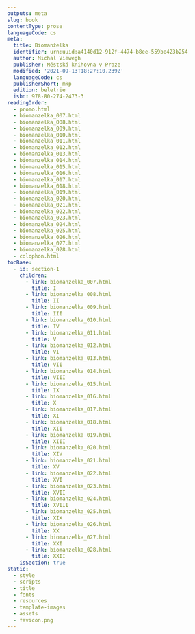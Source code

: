 ```yaml
---
outputs: meta
slug: book
contentType: prose
languageCode: cs
meta:
  title: Biomanželka
  identifier: urn:uuid:a4140d12-912f-4474-b8ee-559be423b254
  author: Michal Viewegh
  publisher: Městská knihovna v Praze
  modified: '2021-09-13T18:27:10.239Z'
  languageCode: cs
  publisherShort: mkp
  edition: beletrie
  isbn: 978-80-274-2473-3
readingOrder:
  - promo.html
  - biomanzelka_007.html
  - biomanzelka_008.html
  - biomanzelka_009.html
  - biomanzelka_010.html
  - biomanzelka_011.html
  - biomanzelka_012.html
  - biomanzelka_013.html
  - biomanzelka_014.html
  - biomanzelka_015.html
  - biomanzelka_016.html
  - biomanzelka_017.html
  - biomanzelka_018.html
  - biomanzelka_019.html
  - biomanzelka_020.html
  - biomanzelka_021.html
  - biomanzelka_022.html
  - biomanzelka_023.html
  - biomanzelka_024.html
  - biomanzelka_025.html
  - biomanzelka_026.html
  - biomanzelka_027.html
  - biomanzelka_028.html
  - colophon.html
tocBase:
  - id: section-1
    children:
      - link: biomanzelka_007.html
        title: I
      - link: biomanzelka_008.html
        title: II
      - link: biomanzelka_009.html
        title: III
      - link: biomanzelka_010.html
        title: IV
      - link: biomanzelka_011.html
        title: V
      - link: biomanzelka_012.html
        title: VI
      - link: biomanzelka_013.html
        title: VII
      - link: biomanzelka_014.html
        title: VIII
      - link: biomanzelka_015.html
        title: IX
      - link: biomanzelka_016.html
        title: X
      - link: biomanzelka_017.html
        title: XI
      - link: biomanzelka_018.html
        title: XII
      - link: biomanzelka_019.html
        title: XIII
      - link: biomanzelka_020.html
        title: XIV
      - link: biomanzelka_021.html
        title: XV
      - link: biomanzelka_022.html
        title: XVI
      - link: biomanzelka_023.html
        title: XVII
      - link: biomanzelka_024.html
        title: XVIII
      - link: biomanzelka_025.html
        title: XIX
      - link: biomanzelka_026.html
        title: XX
      - link: biomanzelka_027.html
        title: XXI
      - link: biomanzelka_028.html
        title: XXII
    isSection: true
static:
  - style
  - scripts
  - title
  - fonts
  - resources
  - template-images
  - assets
  - favicon.png
---
```

